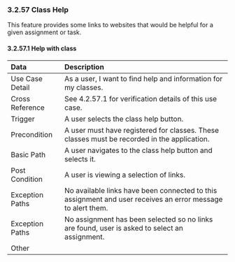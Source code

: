### 3.2.57 Class Help

This feature provides some links to websites that would be helpful for a given assignment or task.

#### 3.2.57.1 Help with class

| Data          | Description |
|:--------------| :--------------|
|Use Case Detail| As a user, I want to find help and information for my classes.|
|Cross Reference | See 4.2.57.1 for verification details of this use case.|
|Trigger        | A user selects the class help button.|
|Precondition   | A user must have registered for classes. These classes must be recorded in the application.|
|Basic Path     | A user navigates to the class help button and selects it.|
|Post Condition | A user is viewing a selection of links.|
|Exception Paths| No available links have been connected to this assignment and user receives an error message to alert them.|
|Exception Paths| No assignment has been selected so no links are found, user is asked to select an assignment.|
|Other          | |

